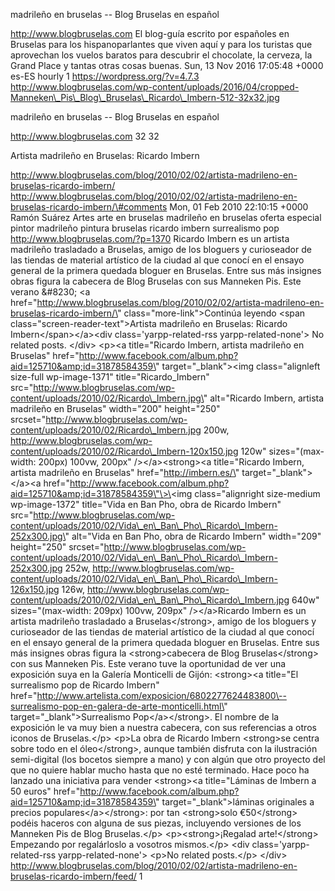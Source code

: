 madrileño en bruselas -- Blog Bruselas en español

http://www.blogbruselas.com El blog-guía escrito por españoles en
Bruselas para los hispanoparlantes que viven aquí y para los turistas
que aprovechan los vuelos baratos para descubrir el chocolate, la
cerveza, la Grand Place y tantas otras cosas buenas. Sun, 13 Nov 2016
17:05:48 +0000 es-ES hourly 1 https://wordpress.org/?v=4.7.3
http://www.blogbruselas.com/wp-content/uploads/2016/04/cropped-Manneken\_Pis\_Blog\_Bruselas\_Ricardo\_Imbern-512-32x32.jpg

madrileño en bruselas -- Blog Bruselas en español

http://www.blogbruselas.com 32 32

Artista madrileño en Bruselas: Ricardo Imbern

http://www.blogbruselas.com/blog/2010/02/02/artista-madrileno-en-bruselas-ricardo-imbern/
http://www.blogbruselas.com/blog/2010/02/02/artista-madrileno-en-bruselas-ricardo-imbern/\#comments
Mon, 01 Feb 2010 22:10:15 +0000 Ramón Suárez Artes arte en bruselas
madrileño en bruselas oferta especial pintor madrileño pintura bruselas
ricardo imbern surrealismo pop http://www.blogbruselas.com/?p=1370
Ricardo Imbern es un artista madrileño trasladado a Bruselas, amigo de
los bloguers y curioseador de las tiendas de material artístico de la
ciudad al que conocí en el ensayo general de la primera quedada bloguer
en Bruselas. Entre sus más insignes obras figura la cabecera de Blog
Bruselas con sus Manneken Pis. Este verano &\#8230; \<a
href=\"http://www.blogbruselas.com/blog/2010/02/02/artista-madrileno-en-bruselas-ricardo-imbern/\"
class=\"more-link\"\>Continúa leyendo \<span
class=\"screen-reader-text\"\>Artista madrileño en Bruselas: Ricardo
Imbern\</span\>\</a\>\<div class=\'yarpp-related-rss
yarpp-related-none\'\> No related posts. \</div\> \<p\>\<a
title=\"Ricardo Imbern, artista madrileño en Bruselas\"
href=\"http://www.facebook.com/album.php?aid=125710&amp;id=31878584359\"
target=\"\_blank\"\>\<img class=\"alignleft size-full wp-image-1371\"
title=\"Ricardo\_Imbern\"
src=\"http://www.blogbruselas.com/wp-content/uploads/2010/02/Ricardo\_Imbern.jpg\"
alt=\"Ricardo Imbern, artista madrileño en Bruselas\" width=\"200\"
height=\"250\"
srcset=\"http://www.blogbruselas.com/wp-content/uploads/2010/02/Ricardo\_Imbern.jpg
200w,
http://www.blogbruselas.com/wp-content/uploads/2010/02/Ricardo\_Imbern-120x150.jpg
120w\" sizes=\"(max-width: 200px) 100vw, 200px\" /\>\</a\>\<strong\>\<a
title=\"Ricardo Imbern, artista madrileño en Bruselas\"
href=\"http://imbern.es/\" target=\"\_blank\"\>\</a\>\<a
href=\"http://www.facebook.com/album.php?aid=125710&amp;id=31878584359\"\>\<img
class=\"alignright size-medium wp-image-1372\" title=\"Vida en Ban Pho,
obra de Ricardo Imbern\"
src=\"http://www.blogbruselas.com/wp-content/uploads/2010/02/Vida\_en\_Ban\_Pho\_Ricardo\_Imbern-252x300.jpg\"
alt=\"Vida en Ban Pho, obra de Ricardo Imbern\" width=\"209\"
height=\"250\"
srcset=\"http://www.blogbruselas.com/wp-content/uploads/2010/02/Vida\_en\_Ban\_Pho\_Ricardo\_Imbern-252x300.jpg
252w,
http://www.blogbruselas.com/wp-content/uploads/2010/02/Vida\_en\_Ban\_Pho\_Ricardo\_Imbern-126x150.jpg
126w,
http://www.blogbruselas.com/wp-content/uploads/2010/02/Vida\_en\_Ban\_Pho\_Ricardo\_Imbern.jpg
640w\" sizes=\"(max-width: 209px) 100vw, 209px\" /\>\</a\>Ricardo Imbern
es un artista madrileño trasladado a Bruselas\</strong\>, amigo de los
bloguers y curioseador de las tiendas de material artístico de la ciudad
al que conocí en el ensayo general de la primera quedada bloguer en
Bruselas. Entre sus más insignes obras figura la \<strong\>cabecera de
Blog Bruselas\</strong\> con sus Manneken Pis. Este verano tuve la
oportunidad de ver una exposición suya en la Galería Monticelli de
Gijón: \<strong\>\<a title=\"El surrealismo pop de Ricardo Imbern\"
href=\"http://www.artelista.com/exposicion/6802277624483800\--surrealismo-pop-en-galera-de-arte-monticelli.html\"
target=\"\_blank\"\>Surrealismo Pop\</a\>\</strong\>. El nombre de la
exposición le va muy bien a nuestra cabecera, con sus referencias a
otros iconos de Bruselas.\</p\> \<p\>La obra de Ricardo Imbern
\<strong\>se centra sobre todo en el óleo\</strong\>, aunque también
disfruta con la ilustración semi-digital (los bocetos siempre a mano) y
con algún que otro proyecto del que no quiere hablar mucho hasta que no
esté terminado. Hace poco ha lanzado una iniciativa para vender
\<strong\>\<a title=\"Láminas de Imbern a 50 euros\"
href=\"http://www.facebook.com/album.php?aid=125710&amp;id=31878584359\"
target=\"\_blank\"\>láminas originales a precios
populares\</a\>\</strong\>: por tan \<strong\>solo €50\</strong\> podéis
haceros con alguna de sus piezas, incluyendo versiones de los Manneken
Pis de Blog Bruselas.\</p\> \<p\>\<strong\>¡Regalad arte!\</strong\>
Empezando por regalárloslo a vosotros mismos.\</p\> \<div
class=\'yarpp-related-rss yarpp-related-none\'\> \<p\>No related
posts.\</p\> \</div\>
http://www.blogbruselas.com/blog/2010/02/02/artista-madrileno-en-bruselas-ricardo-imbern/feed/
1
